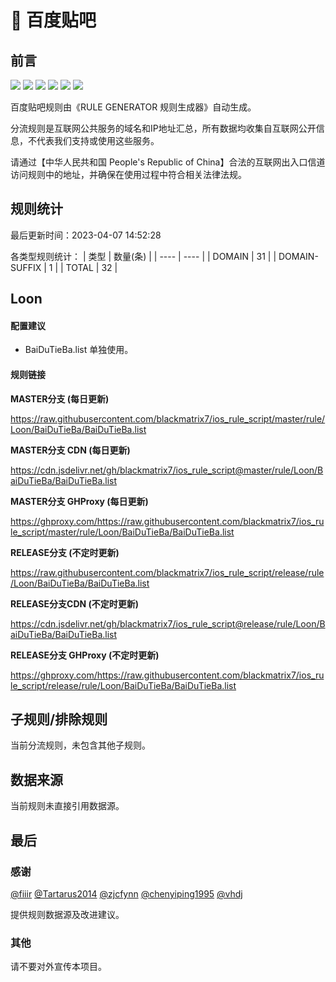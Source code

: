 # 🧸 百度贴吧

## 前言

![](https://shields.io/badge/-移除重复规则-ff69b4) ![](https://shields.io/badge/-DOMAIN与DOMAIN--SUFFIX合并-green) ![](https://shields.io/badge/-DOMAIN--SUFFIX间合并-critical) ![](https://shields.io/badge/-DOMAIN与DOMAIN--KEYWORD合并-9cf) ![](https://shields.io/badge/-DOMAIN--SUFFIX与DOMAIN--KEYWORD合并-blue) ![](https://shields.io/badge/-IP--CIDR(6)合并-blueviolet) 

百度贴吧规则由《RULE GENERATOR 规则生成器》自动生成。

分流规则是互联网公共服务的域名和IP地址汇总，所有数据均收集自互联网公开信息，不代表我们支持或使用这些服务。

请通过【中华人民共和国 People's Republic of China】合法的互联网出入口信道访问规则中的地址，并确保在使用过程中符合相关法律法规。

## 规则统计

最后更新时间：2023-04-07 14:52:28

各类型规则统计：
| 类型 | 数量(条)  | 
| ---- | ----  |
| DOMAIN | 31  | 
| DOMAIN-SUFFIX | 1  | 
| TOTAL | 32  | 


## Loon 

#### 配置建议
- BaiDuTieBa.list 单独使用。

#### 规则链接
**MASTER分支 (每日更新)**

https://raw.githubusercontent.com/blackmatrix7/ios_rule_script/master/rule/Loon/BaiDuTieBa/BaiDuTieBa.list

**MASTER分支 CDN (每日更新)**

https://cdn.jsdelivr.net/gh/blackmatrix7/ios_rule_script@master/rule/Loon/BaiDuTieBa/BaiDuTieBa.list

**MASTER分支 GHProxy (每日更新)**

https://ghproxy.com/https://raw.githubusercontent.com/blackmatrix7/ios_rule_script/master/rule/Loon/BaiDuTieBa/BaiDuTieBa.list

**RELEASE分支 (不定时更新)**

https://raw.githubusercontent.com/blackmatrix7/ios_rule_script/release/rule/Loon/BaiDuTieBa/BaiDuTieBa.list

**RELEASE分支CDN (不定时更新)**

https://cdn.jsdelivr.net/gh/blackmatrix7/ios_rule_script@release/rule/Loon/BaiDuTieBa/BaiDuTieBa.list

**RELEASE分支 GHProxy (不定时更新)**

https://ghproxy.com/https://raw.githubusercontent.com/blackmatrix7/ios_rule_script/release/rule/Loon/BaiDuTieBa/BaiDuTieBa.list

## 子规则/排除规则


当前分流规则，未包含其他子规则。

## 数据来源

当前规则未直接引用数据源。

## 最后

### 感谢

[@fiiir](https://github.com/fiiir) [@Tartarus2014](https://github.com/Tartarus2014) [@zjcfynn](https://github.com/zjcfynn) [@chenyiping1995](https://github.com/chenyiping1995) [@vhdj](https://github.com/vhdj)

提供规则数据源及改进建议。

### 其他

请不要对外宣传本项目。